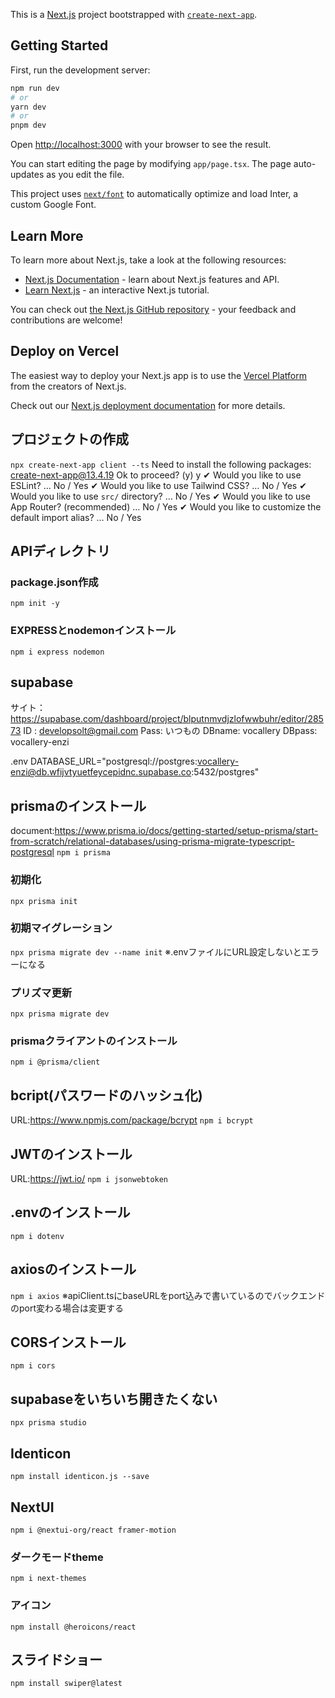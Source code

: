 This is a [Next.js](https://nextjs.org/) project bootstrapped with [`create-next-app`](https://github.com/vercel/next.js/tree/canary/packages/create-next-app).

## Getting Started

First, run the development server:

```bash
npm run dev
# or
yarn dev
# or
pnpm dev
```

Open [http://localhost:3000](http://localhost:3000) with your browser to see the result.

You can start editing the page by modifying `app/page.tsx`. The page auto-updates as you edit the file.

This project uses [`next/font`](https://nextjs.org/docs/basic-features/font-optimization) to automatically optimize and load Inter, a custom Google Font.

## Learn More

To learn more about Next.js, take a look at the following resources:

- [Next.js Documentation](https://nextjs.org/docs) - learn about Next.js features and API.
- [Learn Next.js](https://nextjs.org/learn) - an interactive Next.js tutorial.

You can check out [the Next.js GitHub repository](https://github.com/vercel/next.js/) - your feedback and contributions are welcome!

## Deploy on Vercel

The easiest way to deploy your Next.js app is to use the [Vercel Platform](https://vercel.com/new?utm_medium=default-template&filter=next.js&utm_source=create-next-app&utm_campaign=create-next-app-readme) from the creators of Next.js.

Check out our [Next.js deployment documentation](https://nextjs.org/docs/deployment) for more details.

## プロジェクトの作成
```npx create-next-app client --ts```
Need to install the following packages:
  create-next-app@13.4.19
Ok to proceed? (y) y
✔ Would you like to use ESLint? … No / Yes
✔ Would you like to use Tailwind CSS? … No / Yes
✔ Would you like to use `src/` directory? … No / Yes
✔ Would you like to use App Router? (recommended) … No / Yes
✔ Would you like to customize the default import alias? … No / Yes

## APIディレクトリ
### package.json作成
```npm init -y```
### EXPRESSとnodemonインストール
```npm i express nodemon```

## supabase
サイト：https://supabase.com/dashboard/project/blputnmvdjzlofwwbuhr/editor/28573
ID : developsolt@gmail.com
Pass: いつもの
DBname: vocallery
DBpass: vocallery-enzi

.env
DATABASE_URL="postgresql://postgres:vocallery-enzi@db.wfijvtyuetfeycepidnc.supabase.co:5432/postgres"

## prismaのインストール
document:https://www.prisma.io/docs/getting-started/setup-prisma/start-from-scratch/relational-databases/using-prisma-migrate-typescript-postgresql
```npm i prisma```
### 初期化
```npx prisma init```
### 初期マイグレーション
```npx prisma migrate dev --name init```
※.envファイルにURL設定しないとエラーになる
### プリズマ更新
```npx prisma migrate dev```
### prismaクライアントのインストール
```npm i @prisma/client```

## bcript(パスワードのハッシュ化)
URL:https://www.npmjs.com/package/bcrypt
```npm i bcrypt```

## JWTのインストール
URL:https://jwt.io/
```npm i jsonwebtoken```

## .envのインストール
```npm i dotenv```

## axiosのインストール
```npm i axios```
※apiClient.tsにbaseURLをport込みで書いているのでバックエンドのport変わる場合は変更する

## CORSインストール
```npm i cors```

## supabaseをいちいち開きたくない
```npx prisma studio```

## Identicon
```npm install identicon.js --save```

## NextUI
```npm i @nextui-org/react framer-motion```
### ダークモードtheme
```npm i next-themes```
### アイコン
```npm install @heroicons/react```

## スライドショー
```npm install swiper@latest```
